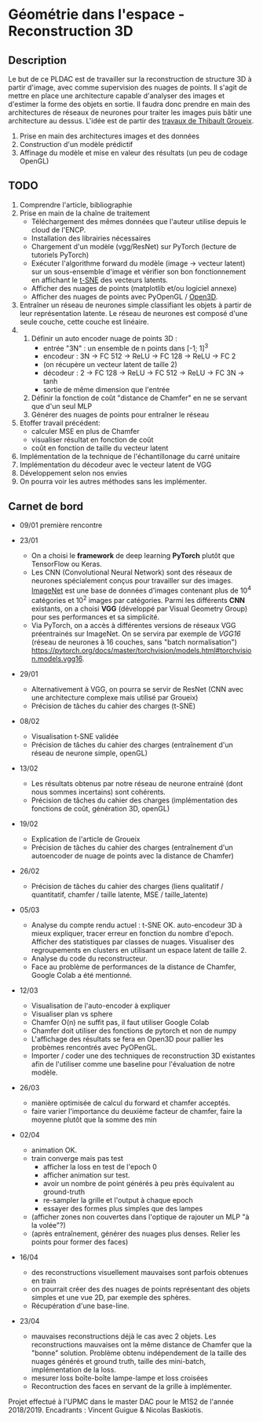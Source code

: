 # Géométrie dans l'espace - Reconstruction 3D

## Description
Le but de ce PLDAC est de travailler sur la reconstruction de structure 3D à partir d'image, avec comme supervision des nuages de points. Il s'agit de mettre en place une architecture capable d'analyser des images et d'estimer la forme des objets en sortie. Il faudra donc prendre en main des architectures de réseaux de neurones pour traiter les images puis bâtir une architecture au dessus.
L'idée est de partir des [travaux de Thibault Groueix](http://imagine.enpc.fr/~groueixt/).

1) Prise en main des architectures images et des données
2) Construction d'un modèle prédictif
3) Affinage du modèle et mise en valeur des résultats (un peu de codage OpenGL)


## TODO
1) Comprendre l'article, bibliographie
2) Prise en main de la chaîne de traitement
    - Téléchargement des mêmes données que l'auteur utilise depuis le cloud de l'ENCP.
    - Installation des librairies nécessaires
    - Chargement d'un modèle (vgg/ResNet) sur PyTorch (lecture de tutoriels PyTorch)
    - Exécuter l'algorithme forward du modèle (image -> vecteur latent) sur un sous-ensemble d'image et vérifier son bon fonctionnement en affichant le [t-SNE](https://scikit-learn.org/stable/modules/generated/sklearn.manifold.TSNE.html) des vecteurs latents.
    - Afficher des nuages de points (matplotlib et/ou logiciel annexe)
    - Afficher des nuages de points avec PyOpenGL / [Open3D](http://www.open3d.org/). 
3) Entraîner un réseau de neurones simple classifiant les objets à partir de leur représentation latente. Le réseau de neurones est composé d'une seule couche, cette couche est linéaire.
4)
   1) Définir un auto encoder nuage de points 3D :
      - entrée "3N" : un ensemble de n points dans \[-1; 1]<sup>3</sup>
      - encodeur : 3N -> FC 512 -> ReLU -> FC 128 -> ReLU -> FC 2
      - (on récupère un vecteur latent de taille 2)
      - décodeur  : 2 -> FC 128 -> ReLU -> FC 512 -> ReLU -> FC 3N -> tanh
      - sortie de même dimension que l'entrée
   2) Définir la fonction de coût "distance de Chamfer" en ne se servant que d'un seul MLP
   3) Générer des nuages de points pour entraîner le réseau
5) Etoffer travail précédent:
   - calculer MSE en plus de Chamfer
   - visualiser résultat en fonction de coût
   - coût en fonction de taille du vecteur latent
6) Implémentation de la technique de l'échantillonage du carré unitaire
7) Implémentation du décodeur avec le vecteur latent de VGG 
99) Développement selon nos envies
100) On pourra voir les autres méthodes sans les implémenter.


## Carnet de bord
- 09/01 première rencontre

- 23/01
  - On a choisi le **framework** de deep learning **PyTorch** plutôt que TensorFlow ou Keras.
  - Les CNN (Convolutional Neural Network) sont des réseaux de neurones spécialement conçus pour travailler sur des images.
 [ImageNet](http://www.image-net.org/) est une base de données d'images contenant plus de 10<sup>4</sup> catégories et 10<sup>2</sup> images par catégories.
 Parmi les différents **CNN** existants, on a choisi **VGG** (développé par Visual Geometry Group) pour ses performances et sa simplicité.
  - Via PyTorch, on a accès à différentes versions de réseaux VGG préentrainés sur ImageNet. On se servira par exemple de *VGG16* (réseau de neurones à 16 couches, sans "batch normalisation") https://pytorch.org/docs/master/torchvision/models.html#torchvision.models.vgg16.

- 29/01
  - Alternativement à VGG, on pourra se servir de ResNet (CNN avec une architecture complexe mais utilisé par Groueix)
  - Précision de tâches du cahier des charges (t-SNE)

- 08/02
  - Visualisation t-SNE validée
  - Précision de tâches du cahier des charges (entraînement d'un réseau de neurone simple, openGL)


- 13/02
  - Les résultats obtenus par notre réseau de neurone entrainé (dont nous sommes incertains) sont cohérents.
  - Précision de tâches du cahier des charges (implémentation des fonctions de coût, génération 3D, openGL)

- 19/02
  - Explication de l'article de Groueix
  - Précision de tâches du cahier des charges (entraînement d'un autoencoder de nuage de points avec la distance de Chamfer)

- 26/02
  - Précision de tâches du cahier des charges (liens qualitatif / quantitatif, chamfer / taille latente, MSE / taille_latente)

- 05/03
  - Analyse du compte rendu actuel : t-SNE OK. auto-encodeur 3D à mieux expliquer, tracer erreur en fonction du nombre d'epoch. Afficher des statistiques par classes de nuages. Visualiser des regroupements en clusters en utilisant un espace latent de taille 2.
  - Analyse du code du reconstructeur.
  - Face au problème de performances de la distance de Chamfer, Google Colab a été mentionné.

- 12/03
  - Visualisation de l'auto-encoder à expliquer
  - Visualiser plan vs sphere
  - Chamfer O(n) ne suffit pas, il faut utiliser Google Colab
  - Chamfer doit utiliser des fonctions de pytorch et non de numpy
  - L'affichage des résultats se fera en Open3D pour pallier les probèmes rencontrés avec PyOPenGL.
  - Importer / coder une des techniques de reconstruction 3D existantes afin de l'utiliser comme une baseline pour l'évaluation de notre modèle.

- 26/03
  - manière optimisée de calcul du forward et chamfer acceptés.
  - faire varier l'importance du deuxième facteur de chamfer, faire la moyenne plutôt que la somme des min

- 02/04
  - animation OK.
  - train converge mais pas test
     - afficher la loss en test de l'epoch 0
     - afficher animation sur test.
     - avoir un nombre de point générés à peu près équivalent au ground-truth
     - re-sampler la grille et l'output à chaque epoch
     - essayer des formes plus simples que des lampes
  - (afficher zones non couvertes dans l'optique de rajouter un MLP "à la volée"?)
  - (après entraînement, générer des nuages plus denses. Relier les points pour former des faces)

- 16/04
  - des reconstructions visuellement mauvaises sont parfois obtenues en train
  - on pourrait créer des des nuages de points représentant des objets simples et une vue 2D, par exemple des sphères.
  - Récupération d'une base-line.
  
- 23/04
  - mauvaises reconstructions déjà le cas avec 2 objets. Les reconstructions mauvaises ont la même distance de Chamfer que la "bonne" solution. Problème obtenu indépendement de la taille des nuages générés et ground truth, taille des mini-batch, implémentation de la loss.
  - mesurer loss boîte-boîte lampe-lampe et loss croisées
  - Recontruction des faces en servant de la grille à implémenter.

Projet effectué à l'UPMC dans le master DAC pour le M1S2 de l'année 2018/2019.
Encadrants : Vincent Guigue & Nicolas Baskiotis.
